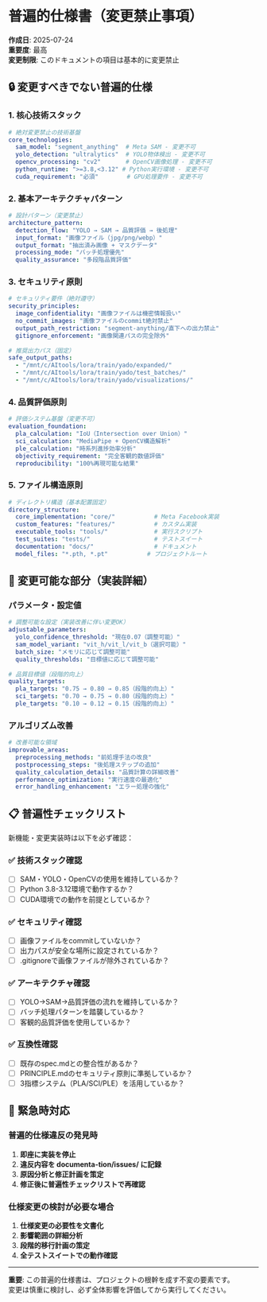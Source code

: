 # 普遍的仕様書（変更禁止事項）

**作成日**: 2025-07-24  
**重要度**: 最高  
**変更制限**: このドキュメントの項目は基本的に変更禁止

## 🔒 変更すべきでない普遍的仕様

### 1. 核心技術スタック
```yaml
# 絶対変更禁止の技術基盤
core_technologies:
  sam_model: "segment_anything"  # Meta SAM - 変更不可
  yolo_detection: "ultralytics"  # YOLO物体検出 - 変更不可
  opencv_processing: "cv2"       # OpenCV画像処理 - 変更不可
  python_runtime: ">=3.8,<3.12" # Python実行環境 - 変更不可
  cuda_requirement: "必須"        # GPU処理要件 - 変更不可
```

### 2. 基本アーキテクチャパターン
```yaml
# 設計パターン（変更禁止）
architecture_pattern:
  detection_flow: "YOLO → SAM → 品質評価 → 後処理"
  input_format: "画像ファイル（jpg/png/webp）"
  output_format: "抽出済み画像 + マスクデータ"
  processing_mode: "バッチ処理優先"
  quality_assurance: "多段階品質評価"
```

### 3. セキュリティ原則
```yaml
# セキュリティ要件（絶対遵守）
security_principles:
  image_confidentiality: "画像ファイルは機密情報扱い"
  no_commit_images: "画像ファイルのcommit絶対禁止"
  output_path_restriction: "segment-anything/直下への出力禁止"
  gitignore_enforcement: "画像関連パスの完全除外"
  
# 推奨出力パス（固定）
safe_output_paths:
  - "/mnt/c/AItools/lora/train/yado/expanded/"
  - "/mnt/c/AItools/lora/train/yado/test_batches/"
  - "/mnt/c/AItools/lora/train/yado/visualizations/"
```

### 4. 品質評価原則
```yaml
# 評価システム基盤（変更不可）
evaluation_foundation:
  pla_calculation: "IoU（Intersection over Union）"
  sci_calculation: "MediaPipe + OpenCV構造解析" 
  ple_calculation: "時系列進捗効率分析"
  objectivity_requirement: "完全客観的数値評価"
  reproducibility: "100%再現可能な結果"
```

### 5. ファイル構造原則
```yaml
# ディレクトリ構造（基本配置固定）
directory_structure:
  core_implementation: "core/"           # Meta Facebook実装
  custom_features: "features/"           # カスタム実装
  executable_tools: "tools/"             # 実行スクリプト
  test_suites: "tests/"                  # テストスイート
  documentation: "docs/"                 # ドキュメント
  model_files: "*.pth, *.pt"           # プロジェクトルート
```

## 🔄 変更可能な部分（実装詳細）

### パラメータ・設定値
```yaml
# 調整可能な設定（実装改善に伴い変更OK）
adjustable_parameters:
  yolo_confidence_threshold: "現在0.07（調整可能）"
  sam_model_variant: "vit_h/vit_l/vit_b（選択可能）"
  batch_size: "メモリに応じて調整可能"
  quality_thresholds: "目標値に応じて調整可能"
  
# 品質目標値（段階的向上）
quality_targets:
  pla_targets: "0.75 → 0.80 → 0.85（段階的向上）"
  sci_targets: "0.70 → 0.75 → 0.80（段階的向上）"
  ple_targets: "0.10 → 0.12 → 0.15（段階的向上）"
```

### アルゴリズム改善
```yaml
# 改善可能な領域
improvable_areas:
  preprocessing_methods: "前処理手法の改良"
  postprocessing_steps: "後処理ステップの追加"
  quality_calculation_details: "品質計算の詳細改善"
  performance_optimization: "実行速度の最適化"
  error_handling_enhancement: "エラー処理の強化"
```

## 📋 普遍性チェックリスト

新機能・変更実装時は以下を必ず確認：

### ✅ 技術スタック確認
- [ ] SAM・YOLO・OpenCVの使用を維持しているか？
- [ ] Python 3.8-3.12環境で動作するか？
- [ ] CUDA環境での動作を前提としているか？

### ✅ セキュリティ確認
- [ ] 画像ファイルをcommitしていないか？
- [ ] 出力パスが安全な場所に設定されているか？
- [ ] .gitignoreで画像ファイルが除外されているか？

### ✅ アーキテクチャ確認
- [ ] YOLO→SAM→品質評価の流れを維持しているか？
- [ ] バッチ処理パターンを踏襲しているか？
- [ ] 客観的品質評価を使用しているか？

### ✅ 互換性確認
- [ ] 既存のspec.mdとの整合性があるか？
- [ ] PRINCIPLE.mdのセキュリティ原則に準拠しているか？
- [ ] 3指標システム（PLA/SCI/PLE）を活用しているか？

## 🚨 緊急時対応

### 普遍的仕様違反の発見時
1. **即座に実装を停止**
2. **違反内容を documenta-tion/issues/ に記録**
3. **原因分析と修正計画を策定**
4. **修正後に普遍性チェックリストで再確認**

### 仕様変更の検討が必要な場合
1. **仕様変更の必要性を文書化**
2. **影響範囲の詳細分析**
3. **段階的移行計画の策定**
4. **全テストスイートでの動作確認**

---

**重要**: この普遍的仕様書は、プロジェクトの根幹を成す不変の要素です。  
変更は慎重に検討し、必ず全体影響を評価してから実行してください。